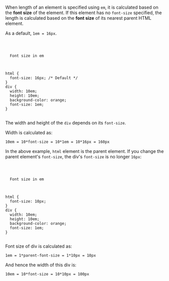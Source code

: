 When length of an element is specified using `em`,
it is calculated based on the **font size**
of the element. If this element has no `font-size` specified,
the length is calculated based on the
**font size** of its nearest parent HTML element.

As a default, `1em = 16px`.

<Editor lang="css">
<code>
<panel lang="html">
<div>
  Font size in em
</div>
</panel>
<panel lang="css">
html {
  font-size: 16px; /* Default */
}
div {
  width: 10em;
  height: 10em;
  background-color: orange;
  font-size: 1em;
}
</panel>
</code>
</Editor>

The width and height
of the `div` depends on its `font-size`.

Width is calculated as:

```
10em = 10*font-size = 10*1em = 10*16px = 160px
```

In the above example, `html` element is the parent element.
If you change the parent element's `font-size`,
the div's `font-size` is no longer `16px`:

<Editor lang="css">
<code>
<panel lang="html">
<div>
  Font size in em
</div>
</panel>
<panel lang="css">
html {
  font-size: 10px;
}
div {
  width: 10em;
  height: 10em;
  background-color: orange;
  font-size: 1em;
}
</panel>
</code>
</Editor>

Font size of div is calculated as:

```
1em = 1*parent-font-size = 1*10px = 10px
```

And hence the width of this div is:

```
10em = 10*font-size = 10*10px = 100px
```